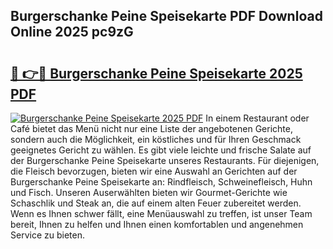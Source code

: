 ## Burgerschanke Peine Speisekarte PDF Download Online 2025 pc9zG

# <h2><a href="http://gc7f2ix.nevu.top/?p=Burgerschanke+Peine+Speisekarte">🔗 👉🔴 Burgerschanke Peine Speisekarte 2025 PDF</a></h2>

[![Burgerschanke Peine Speisekarte 2025 PDF](https://i.imgur.com/dBaPXMq.png)](http://gc7f2ix.nevu.top/?p=Burgerschanke+Peine+Speisekarte)
In einem Restaurant oder Café bietet das Menü nicht nur eine Liste der angebotenen Gerichte, sondern auch die Möglichkeit, ein köstliches und für Ihren Geschmack geeignetes Gericht zu wählen. Es gibt viele leichte und frische Salate auf der Burgerschanke Peine Speisekarte unseres Restaurants. Für diejenigen, die Fleisch bevorzugen, bieten wir eine Auswahl an Gerichten auf der Burgerschanke Peine Speisekarte an: Rindfleisch, Schweinefleisch, Huhn und Fisch. Unseren Auserwählten bieten wir Gourmet-Gerichte wie Schaschlik und Steak an, die auf einem alten Feuer zubereitet werden. Wenn es Ihnen schwer fällt, eine Menüauswahl zu treffen, ist unser Team bereit, Ihnen zu helfen und Ihnen einen komfortablen und angenehmen Service zu bieten.
